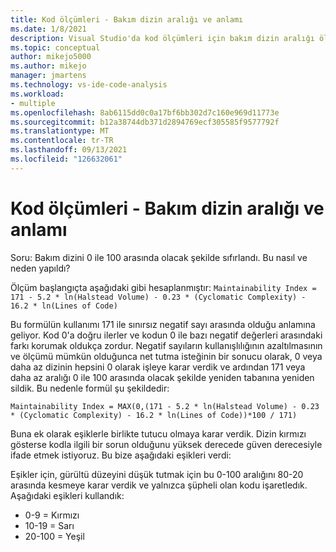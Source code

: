 ```yaml
---
title: Kod ölçümleri - Bakım dizin aralığı ve anlamı
ms.date: 1/8/2021
description: Visual Studio'da kod ölçümleri için bakım dizin aralığı ölçümü hakkında Visual Studio.
ms.topic: conceptual
author: mikejo5000
ms.author: mikejo
manager: jmartens
ms.technology: vs-ide-code-analysis
ms.workload:
- multiple
ms.openlocfilehash: 8ab6115dd0c0a17bf6bb302d7c160e969d11773e
ms.sourcegitcommit: b12a38744db371d2894769ecf305585f9577792f
ms.translationtype: MT
ms.contentlocale: tr-TR
ms.lasthandoff: 09/13/2021
ms.locfileid: "126632061"
---
```

# <a name="code-metrics---maintainability-index-range-and-meaning"></a>Kod ölçümleri - Bakım dizin aralığı ve anlamı

Soru: Bakım dizini 0 ile 100 arasında olacak şekilde sıfırlandı. Bu nasıl ve neden yapıldı?

Ölçüm başlangıçta aşağıdaki gibi hesaplanmıştır: `Maintainability Index = 171 - 5.2 * ln(Halstead Volume) - 0.23 * (Cyclomatic Complexity) - 16.2 * ln(Lines of Code)`

Bu formülün kullanımı 171 ile sınırsız negatif sayı arasında olduğu anlamına geliyor.  Kod 0'a doğru ilerler ve kodun 0 ile bazı negatif değerleri arasındaki farkı korumak oldukça zordur.  Negatif sayıların kullanışlılığının azaltılmasının ve ölçümü mümkün olduğunca net tutma isteğinin bir sonucu olarak, 0 veya daha az dizinin hepsini 0 olarak işleye karar verdik ve ardından 171 veya daha az aralığı 0 ile 100 arasında olacak şekilde yeniden tabanına yeniden sildik. Bu nedenle formül şu şekildedir:

   `Maintainability Index = MAX(0,(171 - 5.2 * ln(Halstead Volume) - 0.23 * (Cyclomatic Complexity) - 16.2 * ln(Lines of Code))*100 / 171)`

Buna ek olarak eşiklerle birlikte tutucu olmaya karar verdik.  Dizin kırmızı gösterse kodla ilgili bir sorun olduğunu yüksek derecede güven derecesiyle ifade etmek istiyoruz.  Bu bize aşağıdaki eşikleri verdi:

Eşikler için, gürültü düzeyini düşük tutmak için bu 0-100 aralığını 80-20 arasında kesmeye karar verdik ve yalnızca şüpheli olan kodu işaretledık. Aşağıdaki eşikleri kullandık:

- 0-9 = Kırmızı
- 10-19 = Sarı
- 20-100 = Yeşil
